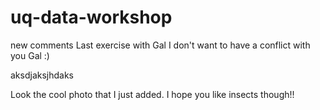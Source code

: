 # uq-data-workshop
new comments
Last exercise with Gal
I don't want to have a conflict with you Gal :)

aksdjaksjhdaks


Look the cool photo that I just added. I hope you like insects though!!
